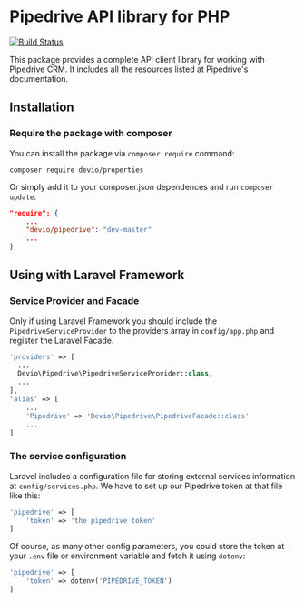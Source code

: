# Pipedrive API library for PHP

[![Build Status](https://travis-ci.org/IsraelOrtuno/pipedrive.svg)](https://travis-ci.org/IsraelOrtuno/pipedrive)

This package provides a complete API client library for working with Pipedrive CRM. It includes all the resources listed at Pipedrive's documentation.

## Installation

### Require the package with composer

You can install the package via `composer require` command:

```shell
composer require devio/properties
```

Or simply add it to your composer.json dependences and run `composer update`:

```json
"require": {
    ...
    "devio/pipedrive": "dev-master"
    ...
}
```

## Using with Laravel Framework

### Service Provider and Facade

Only if using Laravel Framework you should include the `PipedriveServiceProvider` to the providers array in `config/app.php` and register the Laravel Facade.

```php
'providers' => [
  ...
  Devio\Pipedrive\PipedriveServiceProvider::class,
  ...
],
'alias' => [
    ...
    'Pipedrive' => 'Devio\Pipedrive\PipedriveFacade::class'
    ...
]
```

### The service configuration

Laravel includes a configuration file for storing external services information at `config/services.php`. We have to set up our Pipedrive token at that file like this:

```php
'pipedrive' => [
    'token' => 'the pipedrive token'
]
```

Of course, as many other config parameters, you could store the token at your `.env` file or environment variable and fetch it using `dotenv`:

```php
'pipedrive' => [
    'token' => dotenv('PIPEDRIVE_TOKEN')
]
```